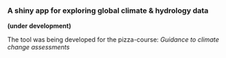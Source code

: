 ### A shiny app for exploring global climate & hydrology data 
**(under development)**

The tool was being developed for the pizza-course: *Guidance to climate change assessments*
